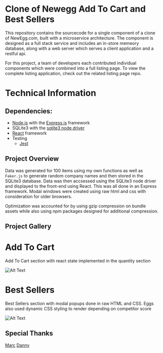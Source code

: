 # Clone of Newegg Add To Cart and Best Sellers

This repository contains the sourcecode for a single component of a clone of NewEgg.com, built with a microservice architecture. The component is designed as a full stack service and includes an in-store memeory database, along with a web server which serves a client application and a restful api. 

For this project, a team of developers each contributed individual components which were combined into a full listing page. To view the complete listing application, check out the related listing page repo.

# Technical Information

## Dependencies:
- [Node.js](https://github.com/nodejs/node) with the [Express.js](https://github.com/expressjs/express) framework
- SQLite3 with the [sqlite3 node driver](https://www.npmjs.com/package/sqlite3)
- [React](https://github.com/facebook/react) framework
- Testing
  - [Jest](https://github.com/facebook/jest)

## Project Overview

Data was generated for 100 items using my own functions as well as ```Faker.js``` to generate random company names and then stored in the SQLite3 database. Data was then accsessed using the SQLite3 node driver and displayed to the front-end using React. This was all done in an Express framework. Modal windows were created using raw html and css with consideration for older browsers.

Optimization was accounted for by using gzip compression on bundle assets while also using npm packages designed for additional compression. 

## Project Gallery

# Add To Cart

Add To Cart section with react state implemented in the quantity section

![Alt Text](https://giphy.com/gifs/24mNfFOwV4HMPPEFRH.gif)

# Best Sellers
Best Sellers section with modal popups done in raw HTML and CSS. Eggs also used dynamic CSS styling to render depending on competitor score

![Alt Text](https://media.giphy.com/media/uWnpISgrnIiXaaaHeP/giphy.gif)

## Special Thanks
[Marc](https://github.com/omenwolf)
[Danny](https://github.com/dmaziad)
